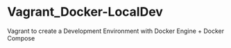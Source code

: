 # Vagrant_Docker-LocalDev
Vagrant to create a Development Environment with Docker Engine + Docker Compose
